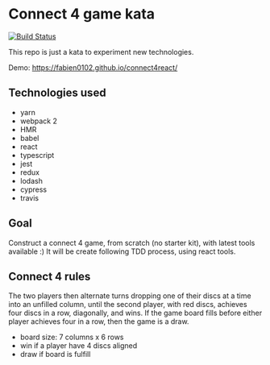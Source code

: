 # Connect 4 game kata

[![Build Status](https://travis-ci.org/fabien0102/connect4react.svg?branch=master)](https://travis-ci.org/fabien0102/connect4react)

This repo is just a kata to experiment new technologies.

Demo: https://fabien0102.github.io/connect4react/

## Technologies used

- yarn
- webpack 2
- HMR
- babel
- react
- typescript
- jest
- redux
- lodash
- cypress
- travis

## Goal

Construct a connect 4 game, from scratch (no starter kit), with latest tools available :)
It will be create following TDD process, using react tools.

## Connect 4 rules
The two players then alternate turns dropping one of their discs at a time into an unfilled column, until the second player, with red discs, achieves four discs in a row, diagonally, and wins. If the game board fills before either player achieves four in a row, then the game is a draw.

- board size: 7 columns x 6 rows
- win if a player have 4 discs aligned
- draw if board is fulfill
